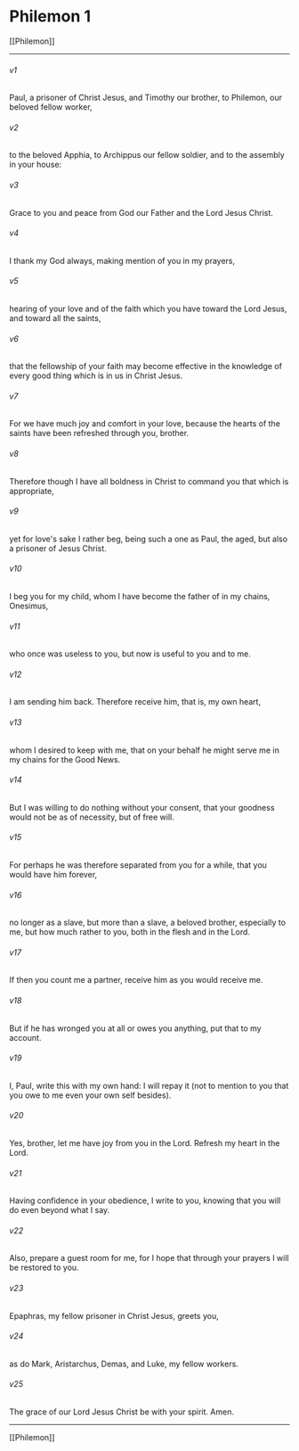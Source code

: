 # Philemon 1

[[Philemon]]
***



###### v1 
Paul, a prisoner of Christ Jesus, and Timothy our brother, to Philemon, our beloved fellow worker, 

###### v2 
to the beloved Apphia, to Archippus our fellow soldier, and to the assembly in your house: 

###### v3 
Grace to you and peace from God our Father and the Lord Jesus Christ. 

###### v4 
I thank my God always, making mention of you in my prayers, 

###### v5 
hearing of your love and of the faith which you have toward the Lord Jesus, and toward all the saints, 

###### v6 
that the fellowship of your faith may become effective in the knowledge of every good thing which is in us in Christ Jesus. 

###### v7 
For we have much joy and comfort in your love, because the hearts of the saints have been refreshed through you, brother. 

###### v8 
Therefore though I have all boldness in Christ to command you that which is appropriate, 

###### v9 
yet for love's sake I rather beg, being such a one as Paul, the aged, but also a prisoner of Jesus Christ. 

###### v10 
I beg you for my child, whom I have become the father of in my chains, Onesimus, 

###### v11 
who once was useless to you, but now is useful to you and to me. 

###### v12 
I am sending him back. Therefore receive him, that is, my own heart, 

###### v13 
whom I desired to keep with me, that on your behalf he might serve me in my chains for the Good News. 

###### v14 
But I was willing to do nothing without your consent, that your goodness would not be as of necessity, but of free will. 

###### v15 
For perhaps he was therefore separated from you for a while, that you would have him forever, 

###### v16 
no longer as a slave, but more than a slave, a beloved brother, especially to me, but how much rather to you, both in the flesh and in the Lord. 

###### v17 
If then you count me a partner, receive him as you would receive me. 

###### v18 
But if he has wronged you at all or owes you anything, put that to my account. 

###### v19 
I, Paul, write this with my own hand: I will repay it (not to mention to you that you owe to me even your own self besides). 

###### v20 
Yes, brother, let me have joy from you in the Lord. Refresh my heart in the Lord. 

###### v21 
Having confidence in your obedience, I write to you, knowing that you will do even beyond what I say. 

###### v22 
Also, prepare a guest room for me, for I hope that through your prayers I will be restored to you. 

###### v23 
Epaphras, my fellow prisoner in Christ Jesus, greets you, 

###### v24 
as do Mark, Aristarchus, Demas, and Luke, my fellow workers. 

###### v25 
The grace of our Lord Jesus Christ be with your spirit. Amen.

***
[[Philemon]]
